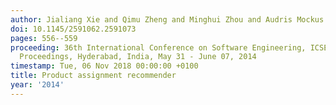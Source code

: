 ```yaml
---
author: Jialiang Xie and Qimu Zheng and Minghui Zhou and Audris Mockus
doi: 10.1145/2591062.2591073
pages: 556--559
proceeding: 36th International Conference on Software Engineering, ICSE '14, Companion
  Proceedings, Hyderabad, India, May 31 - June 07, 2014
timestamp: Tue, 06 Nov 2018 00:00:00 +0100
title: Product assignment recommender
year: '2014'
---
```

